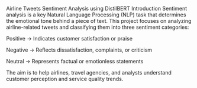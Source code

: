 Airline Tweets Sentiment Analysis using DistilBERT
 Introduction
Sentiment analysis is a key Natural Language Processing (NLP) task that determines the emotional tone behind a piece of text.
This project focuses on analyzing airline-related tweets and classifying them into three sentiment categories:

Positive → Indicates customer satisfaction or praise

Negative → Reflects dissatisfaction, complaints, or criticism

Neutral → Represents factual or emotionless statements

The aim is to help airlines, travel agencies, and analysts understand customer perception and service quality trends.

